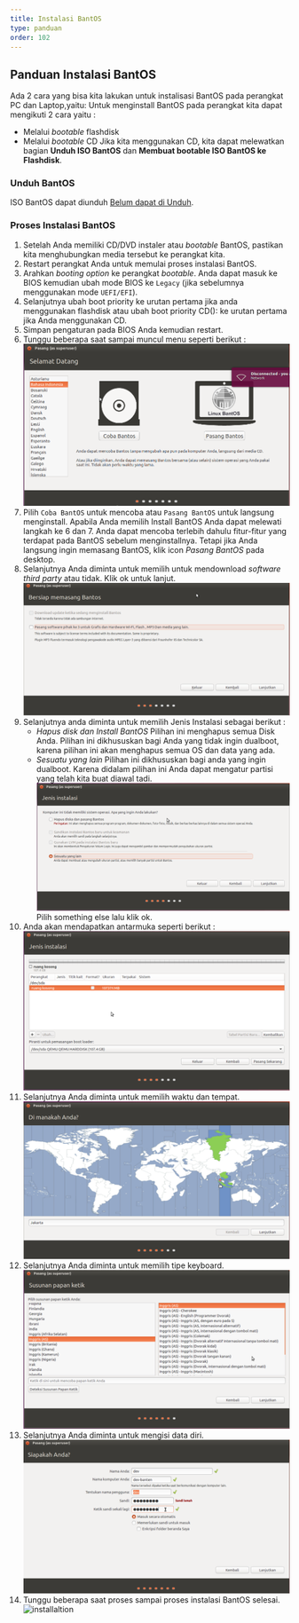 ```yaml
---
title: Instalasi BantOS
type: panduan
order: 102
---
```



## Panduan Instalasi BantOS
Ada 2 cara yang bisa kita lakukan untuk instalisasi BantOS pada perangkat PC dan Laptop,yaitu:
Untuk menginstall BantOS pada perangkat kita dapat mengikuti 2 cara yaitu :
- Melalui _bootable_ flashdisk
- Melalui _bootable_ CD
Jika kita menggunakan CD, kita dapat melewatkan bagian **Unduh ISO BantOS** dan **Membuat bootable ISO BantOS ke Flashdisk**.

### Unduh BantOS
ISO BantOS dapat diunduh [Belum dapat di Unduh](http://linux.dev.bantenprov/iso/BantOS/).

### Proses Instalasi BantOS
1. Setelah Anda memiliki CD/DVD instaler atau _bootable_ BantOS, pastikan kita  menghubungkan media tersebut ke perangkat kita.
2. Restart perangkat Anda untuk memulai proses instalasi BantOS.
3. Arahkan _booting option_ ke perangkat _bootable_. Anda dapat masuk ke BIOS kemudian ubah mode BIOS ke `Legacy` (jika sebelumnya menggunakan mode `UEFI/EFI`).
4. Selanjutnya ubah boot priority ke urutan pertama jika anda menggunakan flashdisk atau ubah boot priority CD(): ke urutan pertama jika Anda menggunakan CD.
5. Simpan pengaturan pada BIOS Anda kemudian restart.
6. Tunggu beberapa saat sampai muncul menu seperti berikut :
   ![menu-install](/src/images/install-id.png)
7. Pilih `Coba BantOS` untuk mencoba atau `Pasang BantOS` untuk langsung menginstall. Apabila Anda memilih Install BantOS Anda dapat melewati langkah ke 6 dan 7.
   Anda dapat mencoba terlebih dahulu fitur-fitur yang terdapat pada BantOS sebelum menginstallnya. Tetapi jika Anda langsung ingin memasang BantOS, klik icon _Pasang BantOS_ pada desktop.
8. Selanjutnya Anda diminta untuk memilih untuk mendownload _software third party_ atau tidak. Klik ok untuk lanjut.
    ![preparing](/src/images/install-bantos-2.png)
9. Selanjutnya anda diminta untuk memilih Jenis Instalasi sebagai berikut :
    - _Hapus disk dan Install BantOS_
      Pilihan ini menghapus semua Disk Anda. Pilihan ini dikhususkan bagi Anda yang tidak ingin dualboot, karena pilihan ini akan menghapus semua OS dan data yang ada.
    - _Sesuatu yang lain_
      Pilihan ini dikhususkan bagi anda yang ingin dualboot. Karena didalam pilihan ini Anda dapat mengatur partisi yang telah kita buat diawal tadi.
    ![instalaltion](/src/images/install-bantos-3.png)
    Pilih something else lalu klik ok.
10. Anda akan mendapatkan antarmuka seperti berikut :
    ![partiton_1](/src/images/install-bantos-4.png)
11. Selanjutnya Anda diminta untuk memilih waktu dan tempat.
    ![time-and-region](/src/images/install-bantos-5.png)
12. Selanjutnya Anda diminta untuk memilih tipe keyboard.
    ![keyboard](/src/images/install-bantos-6.png)
13. Selanjutnya Anda diminta untuk mengisi data diri.
    ![whoru](/src/images/install-bantos-7.png)
14. Tunggu beberapa saat proses sampai proses instalasi BantOS selesai.
    ![installaltion](/src/images/install-bantos-8.png)

